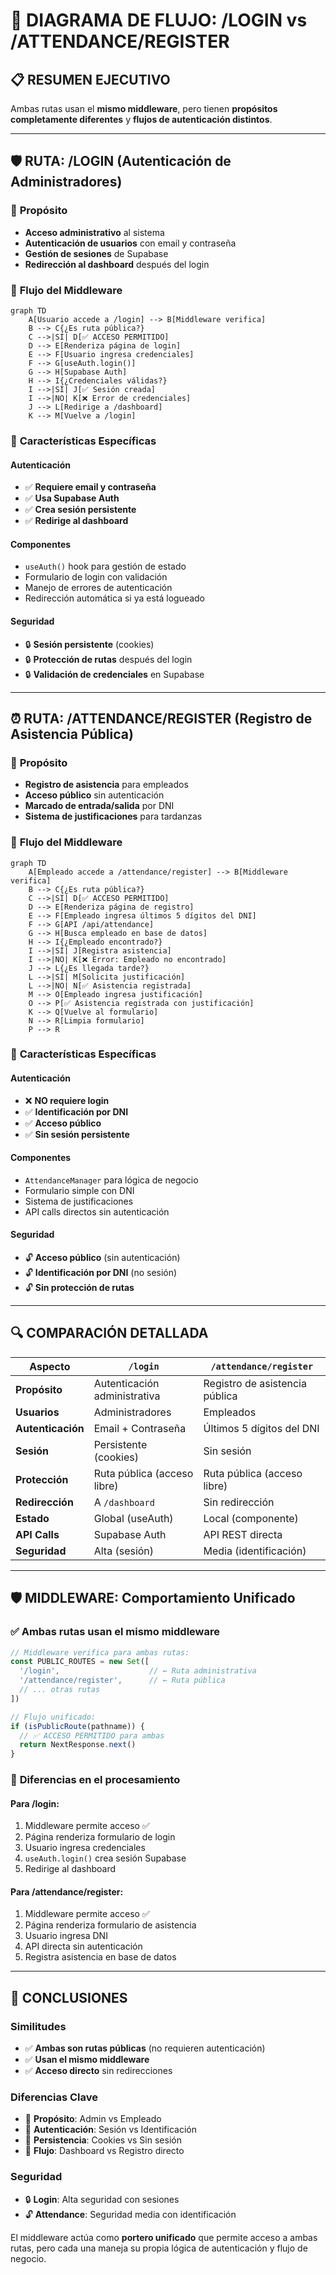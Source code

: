 # 🔄 DIAGRAMA DE FLUJO: /LOGIN vs /ATTENDANCE/REGISTER

## 📋 RESUMEN EJECUTIVO

Ambas rutas usan el **mismo middleware**, pero tienen **propósitos completamente diferentes** y **flujos de autenticación distintos**.

---

## 🛡️ **RUTA: /LOGIN** (Autenticación de Administradores)

### 🎯 **Propósito**
- **Acceso administrativo** al sistema
- **Autenticación de usuarios** con email y contraseña
- **Gestión de sesiones** de Supabase
- **Redirección al dashboard** después del login

### 🔄 **Flujo del Middleware**

```mermaid
graph TD
    A[Usuario accede a /login] --> B[Middleware verifica]
    B --> C{¿Es ruta pública?}
    C -->|SÍ| D[✅ ACCESO PERMITIDO]
    D --> E[Renderiza página de login]
    E --> F[Usuario ingresa credenciales]
    F --> G[useAuth.login()]
    G --> H[Supabase Auth]
    H --> I{¿Credenciales válidas?}
    I -->|SÍ| J[✅ Sesión creada]
    I -->|NO| K[❌ Error de credenciales]
    J --> L[Redirige a /dashboard]
    K --> M[Vuelve a /login]
```

### 📝 **Características Específicas**

#### **Autenticación**
- ✅ **Requiere email y contraseña**
- ✅ **Usa Supabase Auth**
- ✅ **Crea sesión persistente**
- ✅ **Redirige al dashboard**

#### **Componentes**
- `useAuth()` hook para gestión de estado
- Formulario de login con validación
- Manejo de errores de autenticación
- Redirección automática si ya está logueado

#### **Seguridad**
- 🔒 **Sesión persistente** (cookies)
- 🔒 **Protección de rutas** después del login
- 🔒 **Validación de credenciales** en Supabase

---

## ⏰ **RUTA: /ATTENDANCE/REGISTER** (Registro de Asistencia Pública)

### 🎯 **Propósito**
- **Registro de asistencia** para empleados
- **Acceso público** sin autenticación
- **Marcado de entrada/salida** por DNI
- **Sistema de justificaciones** para tardanzas

### 🔄 **Flujo del Middleware**

```mermaid
graph TD
    A[Empleado accede a /attendance/register] --> B[Middleware verifica]
    B --> C{¿Es ruta pública?}
    C -->|SÍ| D[✅ ACCESO PERMITIDO]
    D --> E[Renderiza página de registro]
    E --> F[Empleado ingresa últimos 5 dígitos del DNI]
    F --> G[API /api/attendance]
    G --> H[Busca empleado en base de datos]
    H --> I{¿Empleado encontrado?}
    I -->|SÍ| J[Registra asistencia]
    I -->|NO| K[❌ Error: Empleado no encontrado]
    J --> L{¿Es llegada tarde?}
    L -->|SÍ| M[Solicita justificación]
    L -->|NO| N[✅ Asistencia registrada]
    M --> O[Empleado ingresa justificación]
    O --> P[✅ Asistencia registrada con justificación]
    K --> Q[Vuelve al formulario]
    N --> R[Limpia formulario]
    P --> R
```

### 📝 **Características Específicas**

#### **Autenticación**
- ❌ **NO requiere login**
- ✅ **Identificación por DNI**
- ✅ **Acceso público**
- ✅ **Sin sesión persistente**

#### **Componentes**
- `AttendanceManager` para lógica de negocio
- Formulario simple con DNI
- Sistema de justificaciones
- API calls directos sin autenticación

#### **Seguridad**
- 🔓 **Acceso público** (sin autenticación)
- 🔓 **Identificación por DNI** (no sesión)
- 🔓 **Sin protección de rutas**

---

## 🔍 **COMPARACIÓN DETALLADA**

| Aspecto | `/login` | `/attendance/register` |
|---------|----------|------------------------|
| **Propósito** | Autenticación administrativa | Registro de asistencia pública |
| **Usuarios** | Administradores | Empleados |
| **Autenticación** | Email + Contraseña | Últimos 5 dígitos del DNI |
| **Sesión** | Persistente (cookies) | Sin sesión |
| **Protección** | Ruta pública (acceso libre) | Ruta pública (acceso libre) |
| **Redirección** | A `/dashboard` | Sin redirección |
| **Estado** | Global (useAuth) | Local (componente) |
| **API Calls** | Supabase Auth | API REST directa |
| **Seguridad** | Alta (sesión) | Media (identificación) |

---

## 🛡️ **MIDDLEWARE: Comportamiento Unificado**

### ✅ **Ambas rutas usan el mismo middleware**

```typescript
// Middleware verifica para ambas rutas:
const PUBLIC_ROUTES = new Set([
  '/login',                    // ← Ruta administrativa
  '/attendance/register',      // ← Ruta pública
  // ... otras rutas
])

// Flujo unificado:
if (isPublicRoute(pathname)) {
  // ✅ ACCESO PERMITIDO para ambas
  return NextResponse.next()
}
```

### 🔄 **Diferencias en el procesamiento**

#### **Para /login:**
1. Middleware permite acceso ✅
2. Página renderiza formulario de login
3. Usuario ingresa credenciales
4. `useAuth.login()` crea sesión Supabase
5. Redirige al dashboard

#### **Para /attendance/register:**
1. Middleware permite acceso ✅
2. Página renderiza formulario de asistencia
3. Usuario ingresa DNI
4. API directa sin autenticación
5. Registra asistencia en base de datos

---

## 🎯 **CONCLUSIONES**

### **Similitudes**
- ✅ **Ambas son rutas públicas** (no requieren autenticación)
- ✅ **Usan el mismo middleware**
- ✅ **Acceso directo** sin redirecciones

### **Diferencias Clave**
- 🔄 **Propósito**: Admin vs Empleado
- 🔄 **Autenticación**: Sesión vs Identificación
- 🔄 **Persistencia**: Cookies vs Sin sesión
- 🔄 **Flujo**: Dashboard vs Registro directo

### **Seguridad**
- 🔒 **Login**: Alta seguridad con sesiones
- 🔓 **Attendance**: Seguridad media con identificación

El middleware actúa como **portero unificado** que permite acceso a ambas rutas, pero cada una maneja su propia lógica de autenticación y flujo de negocio. 